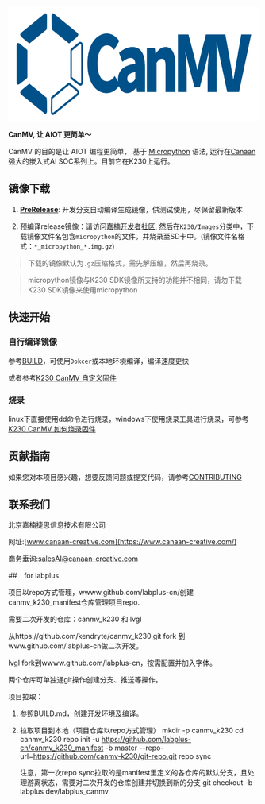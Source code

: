 <img height=230 src="https://github.com/kendryte/k230_canmv/blob/main/images/CanMV_logo_800x260.png">

**CanMV, 让 AIOT 更简单～**

CanMV 的目的是让 AIOT 编程更简单， 基于 [Micropython](http://www.micropython.org) 语法, 运行在[Canaan](https://www.canaan-creative.com/)强大的嵌入式AI SOC系列上。目前它在K230上运行。

## 镜像下载

1. **[PreRelease](https://github.com/kendryte/canmv_k230/releases/tag/PreRelease)**: 开发分支自动编译生成镜像，供测试使用，尽保留最新版本

2. 预编译release镜像：请访问[嘉楠开发者社区](https://developer.canaan-creative.com/resource), 然后在`K230/Images`分类中，下载镜像文件名包含`micropython`的文件，并烧录至SD卡中。(镜像文件名格式：`*_micropython_*.img.gz`)

> 下载的镜像默认为`.gz`压缩格式，需先解压缩，然后再烧录。

> micropython镜像与K230 SDK镜像所支持的功能并不相同，请勿下载K230 SDK镜像来使用micropython

## 快速开始

### 自行编译镜像

参考[BUILD](BUILD.md)，可使用`Dokcer`或本地环境编译，编译速度更快

或者参考[K230 CanMV 自定义固件](https://developer.canaan-creative.com/k230_canmv/main/zh/userguide/how_to_build.html)

### 烧录

linux下直接使用dd命令进行烧录，windows下使用烧录工具进行烧录，可参考[K230 CanMV 如何烧录固件](https://developer.canaan-creative.com/k230_canmv/main/zh/userguide/how_to_burn_firmware.html)

## 贡献指南

如果您对本项目感兴趣，想要反馈问题或提交代码，请参考[CONTRIBUTING](CONTRIBUTING.md)

## 联系我们

北京嘉楠捷思信息技术有限公司

网址:[www.canaan-creative.com](https://www.canaan-creative.com/)

商务垂询:[salesAI@canaan-creative.com](salesAI@canaan-creative.com)

##　for labplus

项目以repo方式管理，wwww.github.com/labplus-cn/创建canmv_k230_manifest仓库管理项目repo.

需要二次开发的仓库：canmv_k230 和 lvgl

从https://github.com/kendryte/canmv_k230.git fork 到www.github.com/labplus-cn做二次开发。

lvgl fork到wwww.github.com/labplus-cn，按需配置并加入字体。

两个仓库可单独通git操作创建分支、推送等操作。

项目拉取：

1. 参照BUILD.md，创建开发环境及编译。
2. 拉取项目到本地（项目仓库以repo方式管理）
   mkdir -p canmv_k230
   cd canmv_k230
   repo init -u https://github.com/labplus-cn/canmv_k230_manifest -b master --repo-url=https://github.com/canmv-k230/git-repo.git
   repo sync 

    注意，第一次repo sync拉取的是manifest里定义的各仓库的默认分支，且处理游离状态，需要对二次开发的仓库创建并切换到新的分支
   git checkout -b labplus dev/labplus_canmv